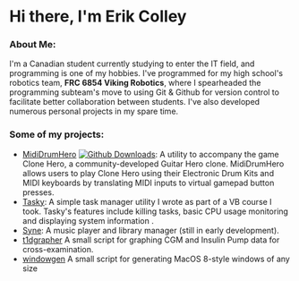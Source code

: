 # Hi there, I'm Erik Colley
### About Me:
I'm a Canadian student currently studying to enter the IT field, and programming is one of my hobbies. I've programmed for my high school's robotics team, **FRC 6854 Viking Robotics**, where I spearheaded the programming subteam's move to using Git & Github for version control to facilitate better collaboration between students. I've also developed numerous personal projects in my spare time.
### Some of my projects:
 - [MidiDrumHero](https://ejj28.github.io/mididrumhero) [![Github Downloads](https://img.shields.io/github/downloads/ejj28/mididrumhero/total.svg)](): A utility to accompany the game Clone Hero, a community-developed Guitar Hero clone. MidiDrumHero allows users to play Clone Hero using their Electronic Drum Kits and MIDI keyboards by translating MIDI inputs to virtual gamepad button presses.
 - [Tasky](https://github.com/ejj28/tasky): A simple task manager utility I wrote as part of a VB course I took. Tasky's features include killing tasks, basic CPU usage monitoring and displaying system information .
 - [Syne](https://github.com/ejj28/syne): A music player and library manager (still in early development).
 - [t1dgrapher](https://github.com/ejj28/t1dgrapher) A small script for graphing CGM and Insulin Pump data for cross-examination.
 - [windowgen](https://github.com/ejj28/windowgen) A small script for generating MacOS 8-style windows of any size

